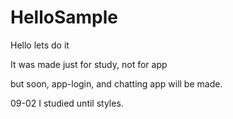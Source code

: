 # HelloSample
Hello lets do it

It was made just for study, not for app

but soon, app-login, and chatting app will be made.

09-02 I studied until styles.